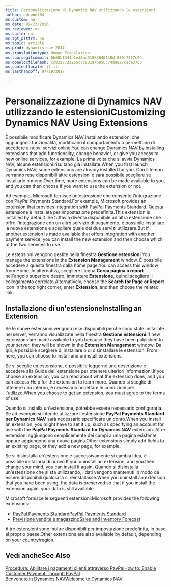 ```yaml
---
title: Personalizzazione di Dynamics NAV utilizzando le estensioni
author: edupont04
ms.custom: na
ms.date: 09/23/2016
ms.reviewer: na
ms.suite: na
ms.tgt_pltfrm: na
ms.topic: article
ms.prod: dynamics-nav-2017
ms.translationtype: Human Translation
ms.sourcegitcommit: 6b60b1344a1e18ad91863046110df880f75f7c04
ms.openlocfilehash: cc832772a255c7c801a7b956c74da827caca3765
ms.contentlocale: it-it
ms.lasthandoff: 07/19/2017

---
```


# <a name="customizing-dynamics-nav-using-extensions"></a><span data-ttu-id="4b604-102">Personalizzazione di Dynamics NAV utilizzando le estensioni</span><span class="sxs-lookup"><span data-stu-id="4b604-102">Customizing Dynamics NAV Using Extensions</span></span>
<span data-ttu-id="4b604-103">È possibile modificare Dynamics NAV installando estensioni che aggiungono funzionalità, modificano il comportamento o permettono di accedere a nuovi servizi online.</span><span class="sxs-lookup"><span data-stu-id="4b604-103">You can change Dynamics NAV by installing extensions that add functionality, change behavior, or give you access to new online services, for example.</span></span>
<span data-ttu-id="4b604-104">La prima volta che si avvia Dynamics NAV, alcune estensioni risultano già installate.</span><span class="sxs-lookup"><span data-stu-id="4b604-104">When you first launch Dynamics NAV, some extensions are already installed for you.</span></span> <span data-ttu-id="4b604-105">Con il tempo verranno rese disponibili altre estensioni e sarà possibile scegliere se installarle o meno.</span><span class="sxs-lookup"><span data-stu-id="4b604-105">Over time, more extensions can be made available to you, and you can then choose if you want to use the extension or not.</span></span>

<span data-ttu-id="4b604-106">Ad esempio, Microsoft fornisce un'estensione che consente l'integrazione con PayPal Payments Standard.</span><span class="sxs-lookup"><span data-stu-id="4b604-106">For example, Microsoft provides an extension that provides integration with PayPal Payments Standard.</span></span> <span data-ttu-id="4b604-107">Questa estensione è installata per impostazione predefinita.</span><span class="sxs-lookup"><span data-stu-id="4b604-107">This extension is installed by default.</span></span>
<span data-ttu-id="4b604-108">Se tuttavia diventa disponibile un'altra estensione che offre l'integrazione con un altro servizio di pagamento, è possibile installare la nuova estensione e scegliere quale dei due servizi utilizzare.</span><span class="sxs-lookup"><span data-stu-id="4b604-108">But if another extension is made available that offers integration with another payment service, you can install the new extension and then choose which of the two services to use.</span></span>  

<span data-ttu-id="4b604-109">Le estensioni vengono gestite nella finestra **Gestione estensioni**.</span><span class="sxs-lookup"><span data-stu-id="4b604-109">You manage the extensions in the **Extension Management** window.</span></span> <span data-ttu-id="4b604-110">È possibile accedere a questa finestra dalla home page.</span><span class="sxs-lookup"><span data-stu-id="4b604-110">You can access this window from Home.</span></span> <span data-ttu-id="4b604-111">In alternativa, scegliere l'icona **Cerca pagina o report** nell'angolo superiore destro, immettere **Estensione**, quindi scegliere il collegamento correlato.</span><span class="sxs-lookup"><span data-stu-id="4b604-111">Alternatively, choose the **Search for Page or Report** icon in the top right corner, enter **Extension**, and then choose the related link.</span></span>   

## <a name="installing-an-extension"></a><span data-ttu-id="4b604-112">Installazione di un'estensione</span><span class="sxs-lookup"><span data-stu-id="4b604-112">Installing an Extension</span></span>
<span data-ttu-id="4b604-113">Se le nuove estensioni vengono rese disponibili perché sono state installate nel server, verranno visualizzate nella finestra **Gestione estensioni**.</span><span class="sxs-lookup"><span data-stu-id="4b604-113">If new extensions are made available to you because they have been published to your server, they will be shown in the **Extension Management** window.</span></span> <span data-ttu-id="4b604-114">Da qui, è possibile scegliere di installare o di disinstallare le estensioni.</span><span class="sxs-lookup"><span data-stu-id="4b604-114">From here, you can choose to install and uninstall extensions.</span></span>  

<span data-ttu-id="4b604-115">Se si sceglie un'estensione, è possibile leggerne una descrizione e accedere alla Guida dell'estensione per ottenere ulteriori informazioni.</span><span class="sxs-lookup"><span data-stu-id="4b604-115">If you choose an extension, you can read about what the extension does, and you can access Help for the extension to learn more.</span></span> <span data-ttu-id="4b604-116">Quando si sceglie di ottenere una interno, è necessario accettare le condizioni per l'utilizzo.</span><span class="sxs-lookup"><span data-stu-id="4b604-116">When you choose to get an extension, you must agree to the terms of use.</span></span>  

<span data-ttu-id="4b604-117">Quando si installa un'estensione, potrebbe essere necessario configurarla. Se ad esempio si intende utilizzare l'estensione **PayPal Payments Standard per Dynamics NAV** sarà necessario specificare un conto.</span><span class="sxs-lookup"><span data-stu-id="4b604-117">When you install an extension, you might have to set it up, such as specifying an account for use with the **PayPal Payments Standard for Dynamics NAV** extension.</span></span>
<span data-ttu-id="4b604-118">Altre estensioni aggiungono semplicemente dei campi a una pagina esistente oppure aggiungono una nuova pagina.</span><span class="sxs-lookup"><span data-stu-id="4b604-118">Other extensions simply add fields to an existing page, or they add a new page, for example.</span></span>   

<span data-ttu-id="4b604-119">Se si disinstalla un'estensione e successivamente si cambia idea, è possibile installarla di nuovo.</span><span class="sxs-lookup"><span data-stu-id="4b604-119">If you uninstall an extension, and you then change your mind, you can install it again.</span></span> <span data-ttu-id="4b604-120">Quando si disinstalla un'estensione che si sta utilizzando, i dati vengono mantenuti in modo da essere disponibili qualora la si reinstallasse.</span><span class="sxs-lookup"><span data-stu-id="4b604-120">When you uninstall an extension that you have been using, the data is preserved so that if you install the extension again, your data is still available.</span></span>  

<span data-ttu-id="4b604-121">Microsoft fornisce le seguenti estensioni:</span><span class="sxs-lookup"><span data-stu-id="4b604-121">Microsoft provides the following extensions:</span></span>  
- [<span data-ttu-id="4b604-122">PayPal Payments Standard</span><span class="sxs-lookup"><span data-stu-id="4b604-122">PayPal Payments Standard</span></span>](ui-extensions-paypal-payments-standard.md)  
- [<span data-ttu-id="4b604-123">Previsione vendite e magazzino</span><span class="sxs-lookup"><span data-stu-id="4b604-123">Sales and Inventory Forecast</span></span>](ui-extensions-sales-forecast.md)  

<span data-ttu-id="4b604-124">Altre estensioni sono inoltre disponibili per impostazione predefinita, in base al proprio paese.</span><span class="sxs-lookup"><span data-stu-id="4b604-124">Other extensions are also available by default, depending on your country/region.</span></span>

## <a name="see-also"></a><span data-ttu-id="4b604-125">Vedi anche</span><span class="sxs-lookup"><span data-stu-id="4b604-125">See Also</span></span>  
[<span data-ttu-id="4b604-126">Procedura: Abilitare i pagamenti clienti attraverso PayPal</span><span class="sxs-lookup"><span data-stu-id="4b604-126">How to: Enable Customer Payment Through PayPal</span></span>](sales-how-enable-customer-payments-paypal.md)  
[<span data-ttu-id="4b604-127">Benvenuto in Dynamics NAV</span><span class="sxs-lookup"><span data-stu-id="4b604-127">Welcome to Dynamics NAV</span></span>](across-get-started.md)  

